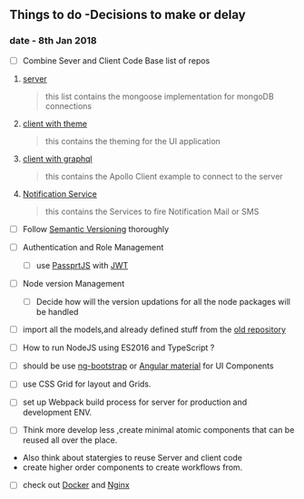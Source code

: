 ## Things to do -Decisions to make or delay
### date - 8th Jan 2018

- [ ] Combine Sever and Client Code Base
        list of repos

1.   [server](https://github.com/anoopsinghbayes/ATMS)
        >this list contains the mongoose implementation for mongoDB connections 
2.   [client with theme](https://github.com/anoopsinghbayes/ATMS-Frontend)
    
        >this contains the theming for the UI application

3.  [client with graphql](https://github.com/anoopsinghbayes/ATMS-client)
    >this contains the Apollo Client example to connect to the server
4.  [Notification Service](https://github.com/anoopsinghbayes/NotificationService)
    >this contains the Services to fire Notification Mail or SMS
    
- [ ] Follow [Semantic Versioning](https://semver.org/) thoroughly 
- [ ] Authentication and Role Management
   - [ ] use [PassprtJS](http://www.passportjs.org) with [JWT](https://jwt.io/)
- [ ] Node version Management
   - [ ] Decide how will the version updations for       all the node packages will be handled    
- [ ] import all the models,and already defined stuff from the [old repository](https://github.com/anoopsinghbayes/tms)

- [ ] How to run NodeJS using ES2016 and TypeScript ?

- [ ] should be use [ng-bootstrap](https://ng-bootstrap.github.io/#/home) or [Angular material](https://material.angular.io/) for UI Components

- [ ] use CSS Grid for layout and Grids.
- [ ] set up Webpack build process for server for production and development ENV. 
- [ ] Think more develop less ,create minimal atomic components that can be reused all over the place.
* Also think about statergies to reuse Server and client code 
* create higher order components to create workflows from.

- [ ] check out [Docker](https://nodejs.org/en/docs/guides/nodejs-docker-webapp/) and [Nginx](https://www.nginx.com/products/download-oss/)
